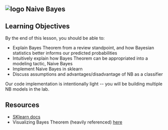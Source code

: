 ## ![logo](https://ga-dash.s3.amazonaws.com/production/assets/logo-9f88ae6c9c3871690e33280fcf557f33.png) Naive Bayes

## Learning Objectives

By the end of this lesson, you should be able to:
- Explain Bayes Theorem from a review standpoint, and how Bayesian statistics better informs our predicted probabilities
- Intuitively explain how Bayes Theorem can be appropriated into a modeling tactic, Naive Bayes
- Implement Naive Bayes in sklearn
- Discuss assumptions and advantages/disadvantage of NB as a classifier




Our code implementation is intentionally light -- you will be building multiple NB models in the lab.

## Resources

- [SKlearn docs](http://scikit-learn.org/stable/modules/naive_bayes.html)
- Visualizing Bayes Theorem (heavily referenced) [here](https://oscarbonilla.com/2009/05/visualizing-bayes-theorem/)

